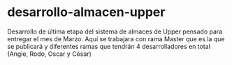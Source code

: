 # desarrollo-almacen-upper
Desarrollo de última etapa del sistema de almaces de Upper pensado para entregar el mes de Marzo. Aquí se trabajara con rama Master que es la que se publicará y diferentes ramas que tendrán 4 desarrolladores en total (Angie, Rodo, Oscar y César)
